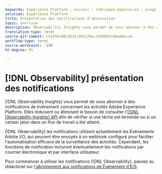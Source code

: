 ```yaml
---
keywords: Experience Platform ; accueil ; rubriques populaires ; plage de dates
solution: Experience Platform
title: Présentation des notifications d'observation
topic: overview
description: Observability Insights vous permet de vous abonner à des notifications événements concernant les activités Adobe Experience Platform. Elles réduisent ou éliminent le besoin de consulter l’API Observability Insights pour vérifier si une tâche est terminée ou si un certain jalon dans un flux de travail a été atteint.
translation-type: tm+mt
source-git-commit: c5455dc0812b251483170ac19506d7c60ad4ecaa
workflow-type: tm+mt
source-wordcount: '150'
ht-degree: 0%

---
```



# [!DNL Observability] présentation des notifications

[!DNL Observability Insights] vous permet de vous abonner à des notifications de événement concernant les activités Adobe Experience Platform. Elles réduisent ou éliminent le besoin de consulter l&#39;[[!DNL Observability Insights] API](../api/overview.md) afin de vérifier si une tâche est terminée ou si un certain jalon dans un flux de travail a été atteint.

[!DNL Observability] les notifications utilisent actuellement les Événements Adobe I/O, qui peuvent être envoyés à un webhook configuré pour faciliter l&#39;automatisation efficace de la surveillance des activités. Cependant, les fonctions de notification incluront éventuellement les notifications par courrier électronique et par interface utilisateur.

Pour commencer à utiliser les notifications [!DNL Observability], passez au didacticiel sur [l&#39;abonnement aux notifications de Événement d&#39;E/S](./subscribe.md).